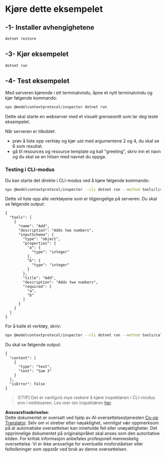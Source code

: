 <!--
CO_OP_TRANSLATOR_METADATA:
{
  "original_hash": "07863f50601f395c3bdfce30f555f11a",
  "translation_date": "2025-07-09T21:59:05+00:00",
  "source_file": "03-GettingStarted/01-first-server/solution/dotnet/README.md",
  "language_code": "no"
}
-->
# Kjøre dette eksempelet

## -1- Installer avhengighetene

```bash
dotnet restore
```

## -3- Kjør eksempelet

```bash
dotnet run
```

## -4- Test eksempelet

Med serveren kjørende i ett terminalvindu, åpne et nytt terminalvindu og kjør følgende kommando:

```bash
npx @modelcontextprotocol/inspector dotnet run
```

Dette skal starte en webserver med et visuelt grensesnitt som lar deg teste eksempelet.

Når serveren er tilkoblet:

- prøv å liste opp verktøy og kjør `add` med argumentene 2 og 4, du skal se 6 som resultat.
- gå til resources og resource template og kall "greeting", skriv inn et navn og du skal se en hilsen med navnet du oppga.

### Testing i CLI-modus

Du kan starte det direkte i CLI-modus ved å kjøre følgende kommando:

```bash
npx @modelcontextprotocol/inspector --cli dotnet run --method tools/list
```

Dette vil liste opp alle verktøyene som er tilgjengelige på serveren. Du skal se følgende output:

```text
{
  "tools": [
    {
      "name": "Add",
      "description": "Adds two numbers",
      "inputSchema": {
        "type": "object",
        "properties": {
          "a": {
            "type": "integer"
          },
          "b": {
            "type": "integer"
          }
        },
        "title": "Add",
        "description": "Adds two numbers",
        "required": [
          "a",
          "b"
        ]
      }
    }
  ]
}
```

For å kalle et verktøy, skriv:

```bash
npx @modelcontextprotocol/inspector --cli dotnet run --method tools/call --tool-name Add --tool-arg a=1 --tool-arg b=2
```

Du skal se følgende output:

```text
{
  "content": [
    {
      "type": "text",
      "text": "Sum 3"
    }
  ],
  "isError": false
}
```

> ![!TIP]
> Det er vanligvis mye raskere å kjøre inspektøren i CLI-modus enn i nettleseren.
> Les mer om inspektøren [her](https://github.com/modelcontextprotocol/inspector).

**Ansvarsfraskrivelse**:  
Dette dokumentet er oversatt ved hjelp av AI-oversettelsestjenesten [Co-op Translator](https://github.com/Azure/co-op-translator). Selv om vi streber etter nøyaktighet, vennligst vær oppmerksom på at automatiske oversettelser kan inneholde feil eller unøyaktigheter. Det opprinnelige dokumentet på originalspråket skal anses som den autoritative kilden. For kritisk informasjon anbefales profesjonell menneskelig oversettelse. Vi er ikke ansvarlige for eventuelle misforståelser eller feiltolkninger som oppstår ved bruk av denne oversettelsen.